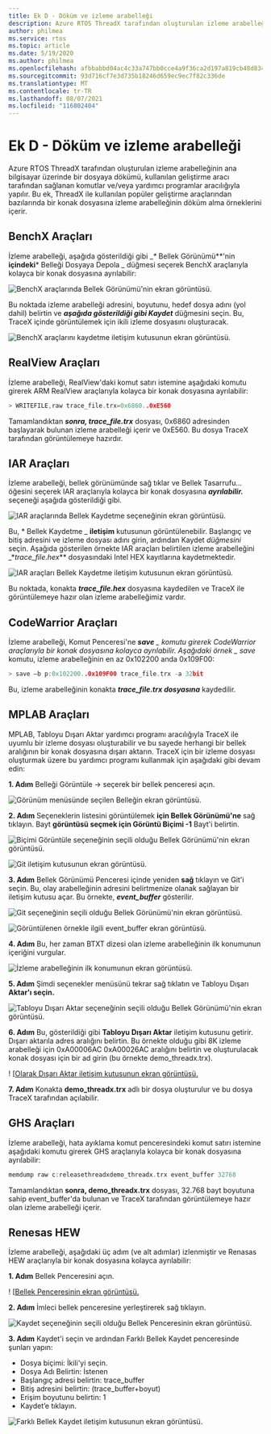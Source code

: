 ```yaml
---
title: Ek D - Döküm ve izleme arabelleği
description: Azure RTOS ThreadX tarafından oluşturulan izleme arabelleğinin ana bilgisayar üzerinde bir dosyaya dökümü, kullanılan geliştirme aracı tarafından sağlanan komutlar ve/veya yardımcı programlar aracılığıyla yapılır.
author: philmea
ms.service: rtos
ms.topic: article
ms.date: 5/19/2020
ms.author: philmea
ms.openlocfilehash: afbbabbd04ac4c33a747bb0cce4a9f36ca2d197a819cb48d834429e29fe5572c
ms.sourcegitcommit: 93d716cf7e3d735b18246d659ec9ec7f82c336de
ms.translationtype: MT
ms.contentlocale: tr-TR
ms.lasthandoff: 08/07/2021
ms.locfileid: "116802404"
---
```

# <a name="appendix-d---dumping-and-trace-buffer"></a>Ek D - Döküm ve izleme arabelleği

Azure RTOS ThreadX tarafından oluşturulan izleme arabelleğinin ana bilgisayar üzerinde bir dosyaya dökümü, kullanılan geliştirme aracı tarafından sağlanan komutlar ve/veya yardımcı programlar aracılığıyla yapılır. Bu ek, ThreadX ile kullanılan popüler geliştirme araçlarından bazılarında bir konak dosyasına izleme arabelleğinin döküm alma örneklerini içerir. 

## <a name="benchx-tools"></a>BenchX Araçları

İzleme arabelleği, aşağıda gösterildiği gibi __*_ Bellek Görünümü**'nin **içindeki*** Belleği Dosyaya Depola _ düğmesi seçerek BenchX araçlarıyla kolayca bir konak dosyasına ayrılabilir:

![BenchX araçlarında Bellek Görünümü'nin ekran görüntüsü.](./media/user-guide/image642.jpg)

Bu noktada izleme arabelleği adresini, boyutunu, hedef dosya adını (yol dahil) belirtin ve ***aşağıda gösterildiği gibi Kaydet*** düğmesini seçin. Bu, TraceX içinde görüntülemek için ikili izleme dosyasını oluşturacak.

![BenchX araçlarını kaydetme iletişim kutusunun ekran görüntüsü.](./media/user-guide/image643.jpg)

## <a name="realview-tools"></a>RealView Araçları

İzleme arabelleği, RealView'daki komut satırı istemine aşağıdaki komutu girerek ARM RealView araçlarıyla kolayca bir konak dosyasına ayrılabilir:

```c 
> WRITEFILE,raw trace_file.trx=0x6860..0xE560
```

Tamamlandıktan ***sonra, trace_file.trx*** dosyası, 0x6860 adresinden başlayarak bulunan izleme arabelleği içerir ve 0xE560. Bu dosya TraceX tarafından görüntülemeye hazırdır.

## <a name="iar-tools"></a>IAR Araçları

İzleme arabelleği, bellek görünümünde sağ tıklar ve Bellek Tasarrufu... öğesini seçerek IAR araçlarıyla kolayca bir konak dosyasına ***ayrılabilir.*** seçeneği aşağıda gösterildiği gibi.

![IAR araçlarında Bellek Kaydetme seçeneğinin ekran görüntüsü.](./media/user-guide/image0_311.jpg)

Bu, * Bellek Kaydetme _ **iletişim** kutusunun görüntülenebilir. Başlangıç ve bitiş adresini ve izleme dosyası adını girin, ardından Kaydet _*_düğmesini_*_ seçin. Aşağıda gösterilen örnekte IAR araçları belirtilen izleme arabelleğini _*_trace_file.hex_** dosyasındaki Intel HEX kayıtlarına kaydetmektedir.

![IAR araçları Bellek Kaydetme iletişim kutusunun ekran görüntüsü.](./media/user-guide/image648.jpg)

Bu noktada, konakta ***trace_file.hex*** dosyasına kaydedilen ve TraceX ile görüntülemeye hazır olan izleme arabelleğimiz vardır.

## <a name="codewarrior-tools"></a>CodeWarrior Araçları

İzleme arabelleği, Komut Penceresi'ne ***save** _ komutu girerek CodeWarrior araçlarıyla bir konak dosyasına kolayca ayrılabilir. Aşağıdaki örnek _ *_save_** komutu, izleme arabelleğinin en az 0x102200 anda 0x109F00:

```c
> save –b p:0x102200..0x109F00 trace_file.trx -a 32bit
```

Bu, izleme arabelleğinin konakta ***trace_file.trx dosyasına*** kaydedilir.

## <a name="mplab-tools"></a>MPLAB Araçları

MPLAB, Tabloyu Dışarı Aktar yardımcı programı aracılığıyla TraceX ile uyumlu bir izleme dosyası oluşturabilir ve bu sayede herhangi bir bellek aralığının bir konak dosyasına dışarı aktarın. TraceX için bir izleme dosyası oluşturmak üzere bu yardımcı programı kullanmak için aşağıdaki gibi devam edin:

**1. Adım** Belleği Görüntüle -> seçerek bir bellek penceresi açın.

![Görünüm menüsünde seçilen Belleğin ekran görüntüsü.](./media/user-guide/image0_316.jpg)

**2. Adım** Seçeneklerin listesini görüntülemek **için Bellek Görünümü'ne** sağ tıklayın. Bayt **görüntüsü seçmek için Görüntü Biçimi -1** Bayt'i belirtin.

![Biçimi Görüntüle seçeneğinin seçili olduğu Bellek Görünümü'nin ekran görüntüsü.](./media/user-guide/image650.png)

![Git iletişim kutusunun ekran görüntüsü.](./media/user-guide/image651.jpg)

**3. Adım** Bellek Görünümü Penceresi içinde yeniden **sağ** tıklayın ve Git'i seçin. Bu, olay arabelleğinin adresini belirtmenize olanak sağlayan bir iletişim kutusu açar.  Bu örnekte, **_event_buffer_** gösterilir.

![Git seçeneğinin seçili olduğu Bellek Görünümü'nin ekran görüntüsü.](./media/user-guide/image0_312.jpg)

![Görüntülenen örnekle ilgili event_buffer ekran görüntüsü.](./media/user-guide/image653.png)

**4. Adım** Bu, her zaman BTXT dizesi olan izleme arabelleğinin ilk konumunun içeriğini vurgular.

![İzleme arabelleğinin ilk konumunun ekran görüntüsü.](./media/user-guide/image0_313.jpg)

**5. Adım** Şimdi seçenekler menüsünü tekrar sağ tıklatın ve Tabloyu Dışarı **Aktar'ı seçin.**

![Tabloyu Dışarı Aktar seçeneğinin seçili olduğu Bellek Görünümü'nin ekran görüntüsü.](./media/user-guide/image0_314.jpg)

**6. Adım** Bu, gösterildiği gibi **Tabloyu Dışarı Aktar** iletişim kutusunu getirir. Dışarı aktarıla adres aralığını belirtin. Bu örnekte olduğu gibi 8K izleme arabelleği için 0xA00006AC 0xA00026AC aralığını belirtin ve oluşturulacak konak dosyası için bir ad girin (bu örnekte demo_threadx.trx).

! [[Olarak Dışarı Aktar iletişim kutusunun ekran görüntüsü.](./media/user-guide/image656.jpg)

**7. Adım** Konakta **demo_threadx.trx** adlı bir dosya oluşturulur ve bu dosya TraceX tarafından açılabilir.

## <a name="ghs-tools"></a>GHS Araçları

İzleme arabelleği, hata ayıklama komut penceresindeki komut satırı istemine aşağıdaki komutu girerek GHS araçlarıyla kolayca bir konak dosyasına ayrılabilir:

```c
memdump raw c:releasethreadxdemo_threadx.trx event_buffer 32768
```

Tamamlandıktan **sonra, demo_threadx.trx** dosyası, 32.768 bayt boyutuna sahip event_buffer'da bulunan ve TraceX tarafından görüntülemeye hazır olan izleme arabelleği içerir.

## <a name="renesas-hew"></a>Renesas HEW

İzleme arabelleği, aşağıdaki üç adım (ve alt adımlar) izlenmiştir ve Renasas HEW araçlarıyla bir konak dosyasına kolayca ayrılabilir:

**1. Adım** Bellek Penceresini açın.

! [[Bellek Penceresinin ekran görüntüsü.](./media/user-guide/image657.jpg)

**2. Adım** İmleci bellek penceresine yerleştirerek sağ tıklayın.

![Kaydet seçeneğinin seçili olduğu Bellek Penceresinin ekran görüntüsü.](./media/user-guide/image0_315.jpg)

**3. Adım** Kaydet'i seçin ve ardından Farklı Bellek Kaydet penceresinde şunları yapın:

- Dosya biçimi: İkili'yi seçin.
- Dosya Adı Belirtin: İstenen
- Başlangıç adresi belirtin: trace_buffer
- Bitiş adresini belirtin: (trace_buffer+boyut)
- Erişim boyutunu belirtin: 1
- Kaydet’e tıklayın.

![Farklı Bellek Kaydet iletişim kutusunun ekran görüntüsü.](./media/user-guide/image659.jpg)